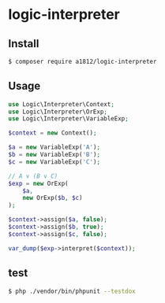 # logic-interpreter

## Install
```bash
$ composer require a1812/logic-interpreter
```

## Usage
``` php
use Logic\Interpreter\Context;
use Logic\Interpreter\OrExp;
use Logic\Interpreter\VariableExp;

$context = new Context();

$a = new VariableExp('A');
$b = new VariableExp('B');
$c = new VariableExp('C');

// A ∨ (B ∨ C)
$exp = new OrExp(
    $a,
    new OrExp($b, $c)
);

$context->assign($a, false);
$context->assign($b, true);
$context->assign($c, false);

var_dump($exp->interpret($context));
```

## test

``` bash
$ php ./vendor/bin/phpunit --testdox
```
